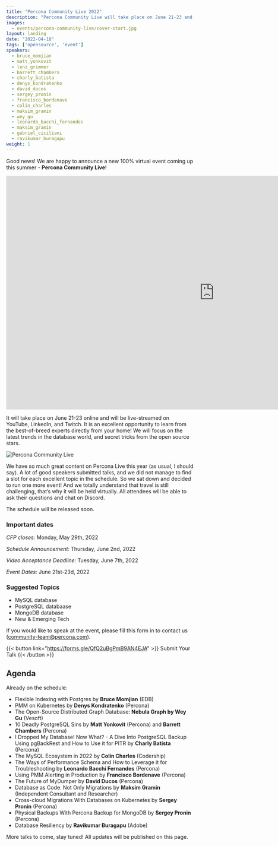 ```yaml
---
title: "Percona Community Live 2022"
description: "Percona Community Live will take place on June 21-23 and will be live-streamed on YouTube, LinkedIn, and Twitch. It is an excellent opportunity to learn from the best-of-breed experts directly from your home!"
images:
  - events/percona-community-live/cover-start.jpg
layout: landing
date: "2022-04-18"
tags: ['opensource', 'event']
speakers:
  - bruce_momjian
  - matt_yonkovit
  - lenz_grimmer
  - barrett_chambers
  - charly_batista
  - denys_kondratenko
  - david_ducos
  - sergey_pronin
  - francisco_bordenave
  - colin_charles
  - maksim_gramin
  - wey_gu
  - leonardo_bacchi_fernandes
  - maksim_gramin
  - gabriel_ciciliani
  - ravikumar_buragapu
weight: 1
---
```


Good news! We are happy to announce a new 100% virtual event coming up this summer - **Percona Community Live**! 

<div class="landing__video">
<iframe width="1120" height="630" src="https://www.youtube.com/embed/LFCupizJsnY" title="YouTube video player" frameborder="0" allow="accelerometer; autoplay; clipboard-write; encrypted-media; gyroscope; picture-in-picture" allowfullscreen></iframe>
</div>

It will take place on June 21-23 online and will be live-streamed on YouTube, LinkedIn, and Twitch. It is an excellent opportunity to learn from the best-of-breed experts directly from your home! We will focus on the latest trends in the database world, and secret tricks from the open source stars.

![Percona Community Live](events/percona-community-live/cover-start.jpg)

We have so much great content on Percona Live this year (as usual, I should say). A lot of good speakers submitted talks, and we did not manage to find a slot for each excellent topic in the schedule. So we sat down and decided to run one more event! And we totally understand that travel is still challenging, that’s why it will be held virtually. All attendees will be able to ask their questions and chat on Discord. 

The schedule will be released soon. 

### Important dates

*CFP closes:* Monday, May 29th, 2022

*Schedule Announcement:* Thursday, June 2nd, 2022

*Video Acceptance Deadline:* Tuesday, June 7th, 2022

*Event Dates:* June 21st-23d, 2022

### Suggested Topics

* MySQL database
* PostgreSQL databaase
* MongoDB database
* New & Emerging Tech

If you would like to speak at the event, please fill this form in to contact us (community-team@percona.com). 

{{< button link="https://forms.gle/QfQ2uBgPmB9AN4EJA" >}}
Submit Your Talk
{{< /button >}}

## Agenda

Already on the schedule:

* Flexible Indexing with Postgres by **Bruce Momjian** (EDB)
* PMM on Kubernetes by **Denys Kondratenko** (Percona)
* The Open-Source Distributed Graph Database: **Nebula Graph by Wey Gu** (Vesoft)
* 10 Deadly PostgreSQL Sins by **Matt Yonkovit** (Percona) and **Barrett Chambers** (Percona)
* I Dropped My Database! Now What? - A Dive Into PostgreSQL Backup Using pgBackRest and How to Use it for PITR by **Charly Batista** (Percona)
* The MySQL Ecosystem in 2022 by **Colin Charles** (Codership)
* The Ways of Performance Schema and How to Leverage it for Troubleshooting by **Leonardo Bacchi Fernandes** (Percona)
* Using PMM Alerting in Production by **Francisco Bordenave** (Percona)
* The Future of MyDumper by **David Ducos** (Percona)
* Database as Code. Not Only Migrations by **Maksim Gramin** (Independent Consultant and Researcher)
* Cross-cloud Migrations With Databases on Kubernetes by **Sergey Pronin** (Percona)
* Physical Backups With Percona Backup for MongoDB by **Sergey Pronin** (Percona)
* Database Resiliency by **Ravikumar Buragapu** (Adobe) 

More talks to come, stay tuned! All updates will be published on this page.
